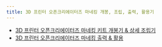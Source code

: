 ```yaml
---
title: 3D 프린터 오픈크리에이터즈 마네킹 개봉, 조립, 출력, 활용기
---
```


* [3D 프린터 오픈크리에이터즈 마네킹 키트 개봉기 & 상세 조립기](http://dpg.danawa.com/bbs/view?boardSeq=264&listSeq=2969050&past=Y)
* [3D 프린터 오픈크리에이터즈 마네킹 출력 & 활용](http://dpg.danawa.com/bbs/view?boardSeq=264&listSeq=2973054&page=1&site=10&past=Y#)